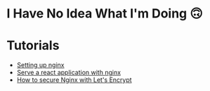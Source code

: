 # I Have No Idea What I'm Doing 🙃

# Tutorials
 - [Setting up nginx](https://www.digitalocean.com/community/tutorials/how-to-install-nginx-on-debian-10)
 - [Serve a react application with nginx](https://www.digitalocean.com/community/tutorials/deploying-react-applications-with-webhooks-and-slack-on-ubuntu-16-04)
 - [How to secure Nginx with Let's Encrypt](https://www.digitalocean.com/community/tutorials/how-to-secure-nginx-with-let-s-encrypt-on-ubuntu-18-04)
